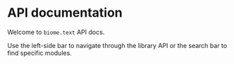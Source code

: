 # API documentation

Welcome to `biome.text` API docs.

Use the left-side bar to navigate through the library API or the search bar to find specific modules.
